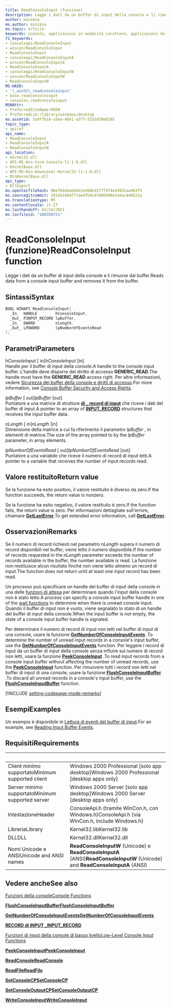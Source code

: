```yaml
---
title: ReadConsoleInput (funzione)
description: Legge i dati da un buffer di input della console e li rimuove dal buffer.
author: miniksa
ms.author: miniksa
ms.topic: article
keywords: console, applicazioni in modalità carattere, applicazioni da riga di comando, applicazioni di terminale, api della console
f1_keywords:
- consoleapi/ReadConsoleInput
- wincon/ReadConsoleInput
- ReadConsoleInput
- consoleapi/ReadConsoleInputA
- wincon/ReadConsoleInputA
- ReadConsoleInputA
- consoleapi/ReadConsoleInputW
- wincon/ReadConsoleInputW
- ReadConsoleInputW
MS-HAID:
- '\_win32\_readconsoleinput'
- base.readconsoleinput
- consoles.readconsoleinput
MSHAttr:
- PreferredSiteName:MSDN
- PreferredLib:/library/windows/desktop
ms.assetid: 5a9f7b18-cdea-4041-a377-5532d30e0105
topic_type:
- apiref
api_name:
- ReadConsoleInput
- ReadConsoleInputA
- ReadConsoleInputW
api_location:
- Kernel32.dll
- API-MS-Win-Core-Console-l1-1-0.dll
- KernelBase.dll
- API-MS-Win-DownLevel-Kernel32-l1-1-0.dll
- MinKernelBase.dll
api_type:
- DllExport
ms.openlocfilehash: 06e784ebaebde2ed68ed17f75f4e54932aa463f5
ms.sourcegitcommit: 281eb1469f77ae4fb4c67806898e14eac440522a
ms.translationtype: MT
ms.contentlocale: it-IT
ms.lasthandoff: 02/14/2021
ms.locfileid: "100358721"
---
```

# <a name="readconsoleinput-function"></a><span data-ttu-id="f8081-104">ReadConsoleInput (funzione)</span><span class="sxs-lookup"><span data-stu-id="f8081-104">ReadConsoleInput function</span></span>

<span data-ttu-id="f8081-105">Legge i dati da un buffer di input della console e li rimuove dal buffer.</span><span class="sxs-lookup"><span data-stu-id="f8081-105">Reads data from a console input buffer and removes it from the buffer.</span></span>

## <a name="syntax"></a><span data-ttu-id="f8081-106">Sintassi</span><span class="sxs-lookup"><span data-stu-id="f8081-106">Syntax</span></span>

```C
BOOL WINAPI ReadConsoleInput(
  _In_  HANDLE        hConsoleInput,
  _Out_ PINPUT_RECORD lpBuffer,
  _In_  DWORD         nLength,
  _Out_ LPDWORD       lpNumberOfEventsRead
);
```

## <a name="parameters"></a><span data-ttu-id="f8081-107">Parametri</span><span class="sxs-lookup"><span data-stu-id="f8081-107">Parameters</span></span>

<span data-ttu-id="f8081-108">*hConsoleInput* \[ in\]</span><span class="sxs-lookup"><span data-stu-id="f8081-108">*hConsoleInput* \[in\]</span></span>  
<span data-ttu-id="f8081-109">Handle per il buffer di input della console.</span><span class="sxs-lookup"><span data-stu-id="f8081-109">A handle to the console input buffer.</span></span> <span data-ttu-id="f8081-110">L'handle deve disporre del diritto di accesso **GENERIC\_READ**.</span><span class="sxs-lookup"><span data-stu-id="f8081-110">The handle must have the **GENERIC\_READ** access right.</span></span> <span data-ttu-id="f8081-111">Per altre informazioni, vedere [Sicurezza dei buffer della console e diritti di accesso](console-buffer-security-and-access-rights.md).</span><span class="sxs-lookup"><span data-stu-id="f8081-111">For more information, see [Console Buffer Security and Access Rights](console-buffer-security-and-access-rights.md).</span></span>

<span data-ttu-id="f8081-112">*lpBuffer* \[ out\]</span><span class="sxs-lookup"><span data-stu-id="f8081-112">*lpBuffer* \[out\]</span></span>  
<span data-ttu-id="f8081-113">Puntatore a una matrice di strutture [**di \_ record di input**](input-record-str.md) che riceve i dati del buffer di input.</span><span class="sxs-lookup"><span data-stu-id="f8081-113">A pointer to an array of [**INPUT\_RECORD**](input-record-str.md) structures that receives the input buffer data.</span></span>

<span data-ttu-id="f8081-114">*nLength* \[ in\]</span><span class="sxs-lookup"><span data-stu-id="f8081-114">*nLength* \[in\]</span></span>  
<span data-ttu-id="f8081-115">Dimensione della matrice a cui fa riferimento il parametro *lpBuffer* , in elementi di matrice.</span><span class="sxs-lookup"><span data-stu-id="f8081-115">The size of the array pointed to by the *lpBuffer* parameter, in array elements.</span></span>

<span data-ttu-id="f8081-116">*lpNumberOfEventsRead* \[ out\]</span><span class="sxs-lookup"><span data-stu-id="f8081-116">*lpNumberOfEventsRead* \[out\]</span></span>  
<span data-ttu-id="f8081-117">Puntatore a una variabile che riceve il numero di record di input letti.</span><span class="sxs-lookup"><span data-stu-id="f8081-117">A pointer to a variable that receives the number of input records read.</span></span>

## <a name="return-value"></a><span data-ttu-id="f8081-118">Valore restituito</span><span class="sxs-lookup"><span data-stu-id="f8081-118">Return value</span></span>

<span data-ttu-id="f8081-119">Se la funzione ha esito positivo, il valore restituito è diverso da zero.</span><span class="sxs-lookup"><span data-stu-id="f8081-119">If the function succeeds, the return value is nonzero.</span></span>

<span data-ttu-id="f8081-120">Se la funzione ha esito negativo, il valore restituito è zero.</span><span class="sxs-lookup"><span data-stu-id="f8081-120">If the function fails, the return value is zero.</span></span> <span data-ttu-id="f8081-121">Per informazioni dettagliate sull'errore, chiamare [**GetLastError**](/windows/win32/api/errhandlingapi/nf-errhandlingapi-getlasterror).</span><span class="sxs-lookup"><span data-stu-id="f8081-121">To get extended error information, call [**GetLastError**](/windows/win32/api/errhandlingapi/nf-errhandlingapi-getlasterror).</span></span>

## <a name="remarks"></a><span data-ttu-id="f8081-122">Osservazioni</span><span class="sxs-lookup"><span data-stu-id="f8081-122">Remarks</span></span>

<span data-ttu-id="f8081-123">Se il numero di record richiesti nel parametro *nLength* supera il numero di record disponibili nel buffer, viene letto il numero disponibile.</span><span class="sxs-lookup"><span data-stu-id="f8081-123">If the number of records requested in the *nLength* parameter exceeds the number of records available in the buffer, the number available is read.</span></span> <span data-ttu-id="f8081-124">La funzione non restituisce alcun risultato finché non viene letto almeno un record di input.</span><span class="sxs-lookup"><span data-stu-id="f8081-124">The function does not return until at least one input record has been read.</span></span>

<span data-ttu-id="f8081-125">Un processo può specificare un handle del buffer di input della console in una delle [funzioni di attesa](/windows/win32/sync/wait-functions) per determinare quando l'input della console non è stato letto.</span><span class="sxs-lookup"><span data-stu-id="f8081-125">A process can specify a console input buffer handle in one of the [wait functions](/windows/win32/sync/wait-functions) to determine when there is unread console input.</span></span> <span data-ttu-id="f8081-126">Quando il buffer di input non è vuoto, viene segnalato lo stato di un handle del buffer di input della console.</span><span class="sxs-lookup"><span data-stu-id="f8081-126">When the input buffer is not empty, the state of a console input buffer handle is signaled.</span></span>

<span data-ttu-id="f8081-127">Per determinare il numero di record di input non letti nel buffer di input di una console, usare la funzione [**GetNumberOfConsoleInputEvents**](getnumberofconsoleinputevents.md) .</span><span class="sxs-lookup"><span data-stu-id="f8081-127">To determine the number of unread input records in a console's input buffer, use the [**GetNumberOfConsoleInputEvents**](getnumberofconsoleinputevents.md) function.</span></span> <span data-ttu-id="f8081-128">Per leggere i record di input da un buffer di input della console senza influire sul numero di record non letti, usare la funzione [**PeekConsoleInput**](peekconsoleinput.md) .</span><span class="sxs-lookup"><span data-stu-id="f8081-128">To read input records from a console input buffer without affecting the number of unread records, use the [**PeekConsoleInput**](peekconsoleinput.md) function.</span></span> <span data-ttu-id="f8081-129">Per rimuovere tutti i record non letti nel buffer di input di una console, usare la funzione [**FlushConsoleInputBuffer**](flushconsoleinputbuffer.md) .</span><span class="sxs-lookup"><span data-stu-id="f8081-129">To discard all unread records in a console's input buffer, use the [**FlushConsoleInputBuffer**](flushconsoleinputbuffer.md) function.</span></span>

[!INCLUDE [setting-codepage-mode-remarks](./includes/setting-codepage-mode-remarks.md)]

## <a name="examples"></a><span data-ttu-id="f8081-130">Esempi</span><span class="sxs-lookup"><span data-stu-id="f8081-130">Examples</span></span>

<span data-ttu-id="f8081-131">Un esempio è disponibile in [Lettura di eventi del buffer di input](reading-input-buffer-events.md).</span><span class="sxs-lookup"><span data-stu-id="f8081-131">For an example, see [Reading Input Buffer Events](reading-input-buffer-events.md).</span></span>

## <a name="requirements"></a><span data-ttu-id="f8081-132">Requisiti</span><span class="sxs-lookup"><span data-stu-id="f8081-132">Requirements</span></span>

| &nbsp; | &nbsp; |
|-|-|
| <span data-ttu-id="f8081-133">Client minimo supportato</span><span class="sxs-lookup"><span data-stu-id="f8081-133">Minimum supported client</span></span> | <span data-ttu-id="f8081-134">Windows 2000 Professional \[solo app desktop\]</span><span class="sxs-lookup"><span data-stu-id="f8081-134">Windows 2000 Professional \[desktop apps only\]</span></span> |
| <span data-ttu-id="f8081-135">Server minimo supportato</span><span class="sxs-lookup"><span data-stu-id="f8081-135">Minimum supported server</span></span> | <span data-ttu-id="f8081-136">Windows 2000 Server \[solo app desktop\]</span><span class="sxs-lookup"><span data-stu-id="f8081-136">Windows 2000 Server \[desktop apps only\]</span></span> |
| <span data-ttu-id="f8081-137">Intestazione</span><span class="sxs-lookup"><span data-stu-id="f8081-137">Header</span></span> | <span data-ttu-id="f8081-138">ConsoleApi.h (tramite WinCon.h, con Windows.h)</span><span class="sxs-lookup"><span data-stu-id="f8081-138">ConsoleApi.h (via WinCon.h, include Windows.h)</span></span> |
| <span data-ttu-id="f8081-139">Libreria</span><span class="sxs-lookup"><span data-stu-id="f8081-139">Library</span></span> | <span data-ttu-id="f8081-140">Kernel32.lib</span><span class="sxs-lookup"><span data-stu-id="f8081-140">Kernel32.lib</span></span> |
| <span data-ttu-id="f8081-141">DLL</span><span class="sxs-lookup"><span data-stu-id="f8081-141">DLL</span></span> | <span data-ttu-id="f8081-142">Kernel32.dll</span><span class="sxs-lookup"><span data-stu-id="f8081-142">Kernel32.dll</span></span> |
| <span data-ttu-id="f8081-143">Nomi Unicode e ANSI</span><span class="sxs-lookup"><span data-stu-id="f8081-143">Unicode and ANSI names</span></span> | <span data-ttu-id="f8081-144">**ReadConsoleInputW** (Unicode) e **ReadConsoleInputA** (ANSI)</span><span class="sxs-lookup"><span data-stu-id="f8081-144">**ReadConsoleInputW** (Unicode) and **ReadConsoleInputA** (ANSI)</span></span> |

## <a name="see-also"></a><span data-ttu-id="f8081-145">Vedere anche</span><span class="sxs-lookup"><span data-stu-id="f8081-145">See also</span></span>

[<span data-ttu-id="f8081-146">Funzioni della console</span><span class="sxs-lookup"><span data-stu-id="f8081-146">Console Functions</span></span>](console-functions.md)

[<span data-ttu-id="f8081-147">**FlushConsoleInputBuffer**</span><span class="sxs-lookup"><span data-stu-id="f8081-147">**FlushConsoleInputBuffer**</span></span>](flushconsoleinputbuffer.md)

[<span data-ttu-id="f8081-148">**GetNumberOfConsoleInputEvents**</span><span class="sxs-lookup"><span data-stu-id="f8081-148">**GetNumberOfConsoleInputEvents**</span></span>](getnumberofconsoleinputevents.md)

[<span data-ttu-id="f8081-149">**RECORD di INPUT \_**</span><span class="sxs-lookup"><span data-stu-id="f8081-149">**INPUT\_RECORD**</span></span>](input-record-str.md)

[<span data-ttu-id="f8081-150">Funzioni di input della console di basso livello</span><span class="sxs-lookup"><span data-stu-id="f8081-150">Low-Level Console Input Functions</span></span>](low-level-console-input-functions.md)

[<span data-ttu-id="f8081-151">**PeekConsoleInput**</span><span class="sxs-lookup"><span data-stu-id="f8081-151">**PeekConsoleInput**</span></span>](peekconsoleinput.md)

[<span data-ttu-id="f8081-152">**ReadConsole**</span><span class="sxs-lookup"><span data-stu-id="f8081-152">**ReadConsole**</span></span>](readconsole.md)

[<span data-ttu-id="f8081-153">**ReadFile**</span><span class="sxs-lookup"><span data-stu-id="f8081-153">**ReadFile**</span></span>](/windows/win32/api/fileapi/nf-fileapi-readfile)

[<span data-ttu-id="f8081-154">**SetConsoleCP**</span><span class="sxs-lookup"><span data-stu-id="f8081-154">**SetConsoleCP**</span></span>](setconsolecp.md)

[<span data-ttu-id="f8081-155">**SetConsoleOutputCP**</span><span class="sxs-lookup"><span data-stu-id="f8081-155">**SetConsoleOutputCP**</span></span>](setconsoleoutputcp.md)

[<span data-ttu-id="f8081-156">**WriteConsoleInput**</span><span class="sxs-lookup"><span data-stu-id="f8081-156">**WriteConsoleInput**</span></span>](writeconsoleinput.md)